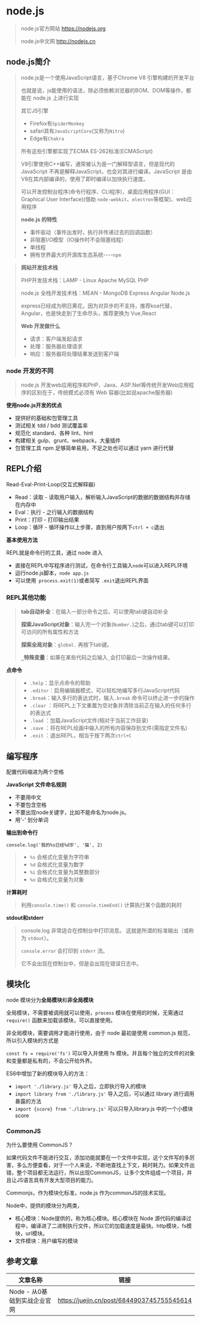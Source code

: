 # node.js

> node.js官方网站   https://nodejs.org
>
> node.js中文网       http://nodejs.cn

## node.js简介

> node.js是一个使用JavaScript语言，基于Chrome V8 引擎构建的开发平台
>
> 也就是说，js能使用的语法，除必须依赖浏览器的BOM、DOM等操作，都能在 node.js 上进行实现
>
> 其它JS引擎
>
> - Firefox有`SpiderMonkey`
> - safari具有`JavaScriptCore`(又称为`Nitro`)
> - Edge有`Chakra`
>
> 所有这些引擎都实现了ECMA ES-262标准(ECMAScript)
>
> V8引擎使用C++编写，通常被认为是一门解释型语言，但是现代的 JavaScript 不再是解释JavaScript，也会对其进行编译。JavaScript 是由V8在其内部编译的，使用了即时编译以加快执行速度。
>
> 可以开发控制台程序(命令行程序、CLI程序)，桌面应用程序(GUI：Graphical User Interface)(借助 `node-webkit`、`electron`等框架)、web应用程序
>
> **node.js 的特性**
>
> - 事件驱动（事件出发时，执行并传递过去的回调函数）
> - 非阻塞I/O模型（IO操作时不会阻塞线程）
> - 单线程
> - 拥有世界最大的开源库生态系统----`npm`

> **网站开发技术栈**
>
> PHP开发技术栈：LAMP - Linux Apache MySQL PHP
>
> node.js 全栈开发技术栈：MEAN - MongoDB Express Angular Node.js
>
> express已经成为明日黄花，因为对异步的不支持，推荐koa代替，Angular，也是快走到了生命尽头，推荐更换为 Vue,React
>
> **Web 开发做什么**
>
> - 请求：客户端发起请求
> - 处理：服务器处理请求
> - 响应：服务器将处理结果发送到客户端

### node 开发的不同

> node.js 开发web应用程序和PHP、Java、ASP.Net等传统开发Web应用程序的区别在于，传统模式必须有 Web 容器(比如说apache服务器)
>

**使用node.js开发的优点**

- 提供好的基础和包管理工具
- 测试相关 tdd / bdd 测试覆盖率
- 规范化 standard、各种 lint、hint
- 构建相关 gulp、grunt、webpack，大量插件
- 包管理工具 npm 足够简单易用，不足之处也可以通过 yarn 进行代替

## REPL介绍

Read-Eval-Print-Loop(交互式解释器)

- Read：读取 - 读取用户输入，解析输入JavaScript的数据的数据结构并存储在内存中
- Eval：执行 - 之行输入的数据结构
- Print：打印 - 打印输出结果
- Loop：循环 - 循环操作以上步骤，直到用户按两下`ctrl + c`退出

**基本使用方法**

REPL就是命令行的工具，通过 node 进入

- 直接在REPL中写程序进行测试，在命令行工具输入`node`可以进入REPL环境
- 运行node.js脚本，`node app.js`
- 可以使用` process.exit(1)`或者简写 `.exit`退出REPL界面

### REPL其他功能

> **tab自动补全**：在输入一部分命令之后，可以使用tab键自动补全
>
> **探索JavaScript对象**：输入完一个对象(`Number.`)之后，通过tab键可以打印可访问的所有属性和方法
>
> **探索全局对象**：`global.` 再按下tab键。
>
> **`_`特殊变量**：如果在某些代码之后输入`_`会打印最后一次操作结果。

**点命令**

> - `.help`：显示点命令的帮助
> - `.editor`：启用编辑器模式，可以轻松地编写多行JavaScript代码
> - `.break`：输入多行的表达式时，输入`.break` 命令可以终止进一步的操作
> - `.clear` ：将REPL上下文重置为空对象并清除当前正在输入的任何多行的表达式
> - `.load` ：加载JavaScript文件(相对于当前工作目录)
> - `.save` ：将在REPL绘画中输入的所有内容保存到文件(需指定文件名)
> - `.exit` ：退出REPL，相当于按下两次`ctrl+C`

## 编写程序

配置代码缩进为两个空格

**JavaScript 文件命名规则**

- 不要用中文
- 不要包含空格
- 不要出现node关键字，比如不能命名为node.js。
- 用'-' 划分单词

**输出到命令行**

`console.log('我的%s已经%d岁', '猫', 2)`

> - `%s` 会格式化变量为字符串
> - `%d` 会格式化变量为数字
> - `%i` 会格式化变量为其整数部分
> - `%o` 会格式化变量为对象

**计算耗时**

> 利用`console.time()` 和 `console.timeEnd()` 计算执行某个函数的耗时

**stdout和stderr**

> console.log 非常适合在控制台中打印消息。 这就是所谓的标准输出（或称为 `stdout`）。
>
> `console.error` 会打印到 `stderr` 流。
>
> 它不会出现在控制台中，但是会出现在错误日志中。

## 模块化

node 模块分为**全局模块**和**非全局模块**

全局模块，不需要被调用就可以使用，`process` 模块在使用的时候，无需通过 `require()` 函数来加载该模块，可以直接使用。

非全局模块，需要调用才能进行使用，由于 node 最初是使用 common.js 规范，所以引入模块的方式是

`const fs = require('fs')` 可以导入并使用 fs 模块。并且每个独立的文件的对象和变量都是私有的，不会公开给外界。

ES6中增加了新的模块导入的方法：

- `import './library.js'` 导入之后，立即执行导入的模块
- `import library from './library.js'` 导入之后，可以通过 library 进行调用暴露的方法
- `import {score} from './library.js'` 可以只导入library.js 中的一个小模块 score

### CommonJS

为什么要使用 CommonJS？

如果代码文件不能进行交互，添加功能就要在一个文件中实现，这个文件写的多厉害，多么方便查看，对于一个人来说，不断地查找上下文，耗时耗力。如果文件出错，整个项目都无法运行，所以出现CommonJS，让多个文件组成一个项目，并且让JS语言具有开发大型项目的能力。

Commonjs，作为模块化标准，node.js 作为commonJS的技术实现。

Node中，提供的模块分为两类，

- 核心模块：Node提供的，称为核心模块。核心模块在 Node 源代码的编译过程中，编译进了二进制执行文件，所以它的加载速度是最快。http模块，fs模块，url模块。
- 文件模块：用户编写的模块



## 参考文章

| 文章名称                     | 链接                                       |
| ---------------------------- | ------------------------------------------ |
| Node - 从0基础到实战企业官网 | https://juejin.cn/post/6844903745755545614 |


